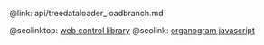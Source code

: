 @link: api/treedataloader_loadbranch.md

@seolinktop: [web control library](https://webix.com)
@seolink: [organogram javascript](https://webix.com/widget/organogram/)